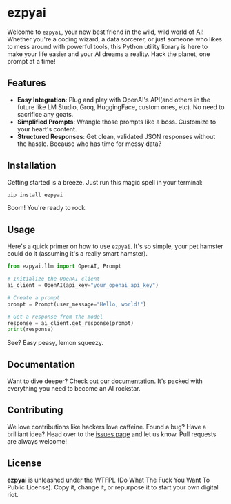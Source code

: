 # ezpyai

Welcome to `ezpyai`, your new best friend in the wild, wild world of AI! Whether you're a coding wizard, a data sorcerer, or just someone who likes to mess around with powerful tools, this Python utility library is here to make your life easier and your AI dreams a reality. Hack the planet, one prompt at a time!

## Features

- **Easy Integration**: Plug and play with OpenAI's API(and others in the future like LM Studio, Groq, HuggingFace, custom ones, etc). No need to sacrifice any goats.
- **Simplified Prompts**: Wrangle those prompts like a boss. Customize to your heart's content.
- **Structured Responses**: Get clean, validated JSON responses without the hassle. Because who has time for messy data?

## Installation

Getting started is a breeze. Just run this magic spell in your terminal:

```bash
pip install ezpyai
```

Boom! You're ready to rock.

## Usage

Here's a quick primer on how to use `ezpyai`. It's so simple, your pet hamster could do it (assuming it's a really smart hamster).

```python
from ezpyai.llm import OpenAI, Prompt

# Initialize the OpenAI client
ai_client = OpenAI(api_key="your_openai_api_key")

# Create a prompt
prompt = Prompt(user_message="Hello, world!")

# Get a response from the model
response = ai_client.get_response(prompt)
print(response)
```

See? Easy peasy, lemon squeezy.

## Documentation

Want to dive deeper? Check out our [documentation](https://github.com/psyb0t/ezpyai). It's packed with everything you need to become an AI rockstar.

## Contributing

We love contributions like hackers love caffeine. Found a bug? Have a brilliant idea? Head over to the [issues page](https://github.com/psyb0t/ezpyai/issues) and let us know. Pull requests are always welcome!

## License

**ezpyai** is unleashed under the WTFPL (Do What The Fuck You Want To Public License). Copy it, change it, or repurpose it to start your own digital riot.

